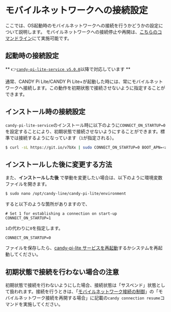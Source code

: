 # モバイルネットワークへの接続設定

ここでは、OS起動時のモバイルネットワークへの接続を行うかどうかの設定について説明します。
モバイルネットワークへの接続停止や再開は、[こちらのコマンドライン](/cli/connection.md)にて実施可能です。

## 起動時の接続設定

** 👉[`candy-pi-lite-service v5.0.0`](https://forums.candy-line.io/t/v5-0-0)以降で対応しています **

通常、CANDY Pi Lite/CANDY Pi Lite+が起動した時には、常にモバイルネットワークへ接続します。この動作を初期状態で接続させないように指定することができます。

## インストール時の接続設定

`candy-pi-lite-service`のインストール時に以下のように`CONNECT_ON_STARTUP=0`を設定することにより、初期状態で接続させないようにすることができます。標準では接続するようになっています（`1`が指定される）。

```bash
$ curl -sL https://git.io/v7bXx | sudo CONNECT_ON_STARTUP=0 BOOT_APN=<apn名> bash
```

## インストールした後に変更する方法

また、**インストールした後** で挙動を変更したい場合は、以下のように環境変数ファイルを開きます。

```bash
$ sudo nano /opt/candy-line/candy-pi-lite/environment
```

すると以下のような箇所がありますので、
```
# Set 1 for establishing a connection on start-up
CONNECT_ON_STARTUP=1
```

`1`の代わりに`0`を指定します。
```
CONNECT_ON_STARTUP=0
```
ファイルを保存したら、[candy-pi-lite サービスを再起動](/service/restart.md)するかシステムを再起動してください。

## 初期状態で接続を行わない場合の注意

初期状態で接続を行わないようにした場合、接続状態は「サスペンド」状態として扱われます。接続を行うときは、「[モバイルネットワーク接続の制御](/cli/connection.rd)」の「モバイルネットワーク接続を再開する場合」に記載の`candy connection resume`コマンドを実施してください。
